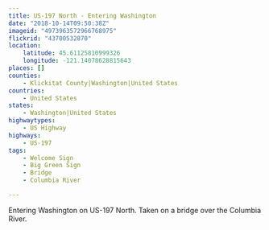 ```yaml
---
title: US-197 North - Entering Washington
date: "2018-10-14T09:50:38Z"
imageid: "4973963572966768975"
flickrid: "43700532870"
location:
    latitude: 45.61125810999326
    longitude: -121.14078628815643
places: []
counties:
    - Klickitat County|Washington|United States
countries:
    - United States
states:
    - Washington|United States
highwaytypes:
    - US Highway
highways:
    - US-197
tags:
    - Welcome Sign
    - Big Green Sign
    - Bridge
    - Columbia River

---
```

Entering Washington on US-197 North.  Taken on a bridge over the Columbia River.